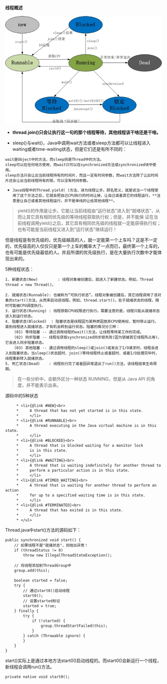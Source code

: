 #### 线程概述

![](../pic/concurrent/thread.jpg)

- **thread.join()只会让执行这一句的那个线程等待，其他线程该干啥还是干啥。**

- sleep()与wait()，Java中调用wait方法或者sleep方法都可以让线程进入waiting或者time-waiting状态，但是它们还是有所不同的：
```
wait是Object中的方法，而sleep则是Thread中的方法。
sleep可以在任何地方使用，而wait只可以在synchronized方法或synchronized块中使用。
sleep方法只会让出当前线程持有的时间片，而且一定有时间参数，而wait方法除了让出时间片还会让出当前线程持有的锁，可以没有时间参数。
```

-     Java线程中的Thread.yield( )方法，译为线程让步。顾名思义，就是说当一个线程使用了这个方法之后，它就会把自己CPU执行的时间让掉，让自己或者其它的线程运行，**注意是让自己或者其他线程运行，并不是单纯的让给其他线程**。
> yield()的作用是让步。它能让当前线程由“运行状态”进入到“就绪状态”，从而让其它具有相同优先级的等待线程获取执行权；但是，并不能保
证在当前线程调用yield()之后，其它具有相同优先级的线程就一定能获得执行权；也有可能是当前线程又进入到“运行状态”继续运行！

  但是线程是有优先级的，优先级越高的人，就一定能第一个上车吗？这是不一定的，优先级高的人仅仅只是第一个上车的概率大了一点而已，最终第一个上车的，也有可能是优先级最低的人。并且所谓的优先级执行，是在大量执行次数中才能体现出来的。

5种线程状态：
```
1. 新建状态(New)         : 线程对象被创建后，就进入了新建状态。例如，Thread thread = new Thread()。

2. 就绪状态(Runnable): 也被称为“可执行状态”。线程对象被创建后，其它线程调用了该对象的start()方法，从而来启动该线程。例如，thread.start()。处于就绪状态的线程，随时可能被CPU调度执行。
3. 运行状态(Running) : 线程获取CPU权限进行执行。需要注意的是，线程只能从就绪状态进入到运行状态。
4. 阻塞状态(Blocked)  : 阻塞状态是线程因为某种原因放弃CPU使用权，暂时停止运行。直到线程进入就绪状态，才有机会转到运行状态。阻塞的情况分三种：
    (01) 等待阻塞 -- 通过调用线程的wait()方法，让线程等待某工作的完成。
    (02) 同步阻塞 -- 线程在获取synchronized同步锁失败(因为锁被其它线程所占用)，它会进入同步阻塞状态。
    (03) 其他阻塞 -- 通过调用线程的sleep()或join()或发出了I/O请求时，线程会进入到阻塞状态。当sleep()状态超时、join()等待线程终止或者超时、或者I/O处理完毕时，线程重新转入就绪状态。
5. 死亡状态(Dead)    : 线程执行完了或者因异常退出了run()方法，该线程结束生命周期。
```

> 在一些分析中，会额外区分一种状态 RUNNING，但是从 Java API 的角度，并不能表示出来。

源码中的5种状态
```
     * <li>{@link #NEW}<br>
     *     A thread that has not yet started is in this state.
     *     </li>
     * <li>{@link #RUNNABLE}<br>
     *     A thread executing in the Java virtual machine is in this state.
     *     </li>
     * <li>{@link #BLOCKED}<br>
     *     A thread that is blocked waiting for a monitor lock
     *     is in this state.
     *     </li>
     * <li>{@link #WAITING}<br>
     *     A thread that is waiting indefinitely for another thread to
     *     perform a particular action is in this state.
     *     </li>
     * <li>{@link #TIMED_WAITING}<br>
     *     A thread that is waiting for another thread to perform an action
     *     for up to a specified waiting time is in this state.
     *     </li>
     * <li>{@link #TERMINATED}<br>
     *     A thread that has exited is in this state.
     *     </li>
     * </ul>
```

Thread.java中start()方法的源码如下：

```
public synchronized void start() {
    // 如果线程不是"就绪状态"，则抛出异常！
    if (threadStatus != 0)
        throw new IllegalThreadStateException();

    // 将线程添加到ThreadGroup中
    group.add(this);

    boolean started = false;
    try {
        // 通过start0()启动线程
        start0();
        // 设置started标记
        started = true;
    } finally {
        try {
            if (!started) {
                group.threadStartFailed(this);
            }
        } catch (Throwable ignore) {
        }
    }
}
```

start()实际上是通过本地方法start0()启动线程的。而start0()会新运行一个线程，新线程会调用run()方法。

```
private native void start0();
```
